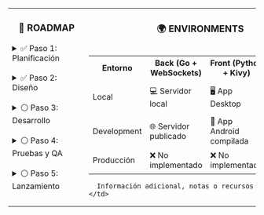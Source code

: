 <table>
  <tr>
    <td valign="top">
      <h3 align="center">🚀 ROADMAP</h3>
      <img src="https://via.placeholder.com/400x1/FFFFFF/FFFFFF" alt="" width="140" height="1">
      <br>
      <details>
        <summary>✅ Paso 1: Planificación</summary>
        Definir objetivos y alcance del proyecto.  
        Reunir recursos y establecer cronograma.
      </details>
      <br>
      <details>
        <summary>✅ Paso 2: Diseño</summary>
        Crear diagramas, wireframes y especificaciones técnicas.
      </details>
      <br>
      <details>
        <summary>⚪ Paso 3: Desarrollo</summary>
        Implementar funcionalidades principales y pruebas iniciales.
      </details>
      <br>
      <details>
        <summary>⚪ Paso 4: Pruebas y QA</summary>
        Realizar pruebas exhaustivas y corrección de errores.
      </details>
      <br>
      <details>
        <summary>⚪ Paso 5: Lanzamiento</summary>
        Despliegue a producción y documentación final.
      </details>
        </td>
    <td valign="top">
      <h3 align="center">🌍 ENVIRONMENTS</h3>    
      <img src="https://via.placeholder.com/400x1/FFFFFF/FFFFFF" alt="" width="400" height="1">
      <br>
  
<table>
  <tr>
    <th>Entorno</th>
    <th>Back (Go + WebSockets)</th>
    <th>Front (Python + Kivy)</th>
    <th>Estado</th>
  </tr>
  <tr>
    <td>Local</td>
    <td>💻 Servidor local</td>
    <td>🖥️ App Desktop</td>
    <td>⚪ Cada dev lo despliega</td>
  </tr>
  <tr>
    <td>Development</td>
    <td>🌐 Servidor publicado</td>
    <td>📱 App Android compilada</td>
    <td>✅ Healthy (revisar)</td>
  </tr>
  <tr>
    <td>Producción</td>
    <td>❌ No implementado</td>
    <td>❌ No implementado</td>
    <td>⚪ Pendiente</td>
  </tr>
</table>

      Información adicional, notas o recursos del proyecto
    </td>
  </tr>
</table>

